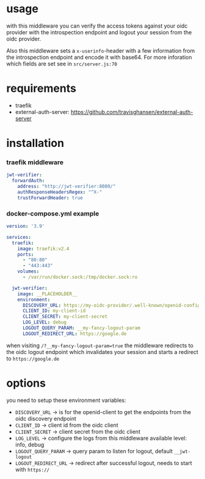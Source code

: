 # usage
with this middleware you can verify the access tokens against your oidc provider with the introspection endpoint and logout your session from the oidc provider. 

Also this middleware sets a `x-userinfo`-header with a few information from the introspection endpoint and encode it with base64. For more inforation which fields are set see in `src/server.js:70`

# requirements
- traefik
- external-auth-server: https://github.com/travisghansen/external-auth-server

# installation
### traefik middleware
```yaml
jwt-verifier:
  forwardAuth:
    address: "http://jwt-verifier:8080/"
    authResponseHeadersRegex: "^X-"
    trustForwardHeader: true
```

### docker-compose.yml example
```yaml
version: '3.9'

services:
  traefik:
    image: traefik:v2.4
    ports:
      - "80:80"
      - "443:443"
    volumes:
      - /var/run/docker.sock:/tmp/docker.sock:ro

  jwt-verifier:
    image: __PLACEHOLDER__
    environment:
      DISCOVERY_URL: https://my-oidc-provider/.well-known/openid-configuration
      CLIENT_ID: my-client-id
      CLIENT_SECRET: my-client-secret
      LOG_LEVEL: debug
      LOGOUT_QUERY_PARAM: __my-fancy-logout-param
      LOGOUT_REDIRECT_URL: https://google.de
```

when visiting `/?__my-fancy-logout-param=true` the middleware redirects to the oidc logout endpoint which invalidates your session and starts a redirect to `https://google.de`

# options
you need to setup these environment variables:
  - `DISCOVERY_URL` -> is for the openid-client to get the endpoints from the oidc discovery endpoint
  - `CLIENT_ID` -> client id from the oidc client
  - `CLIENT_SECRET` -> client secret from the oidc client
  - `LOG_LEVEL` -> configure the logs from this middleware available level: info, debug
  - `LOGOUT_QUERY_PARAM` -> query param to listen for logout, default `__jwt-logout`
  - `LOGOUT_REDIRECT_URL` -> redirect after successful logout, needs to start with `https://`